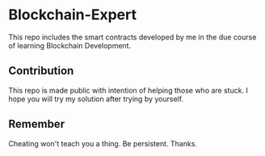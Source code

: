 # Blockchain-Expert
This repo includes the smart contracts developed by me in the due course of learning Blockchain Development.
## Contribution
This repo is made public with intention of helping those who are stuck. I hope you will try my solution after trying by yourself. 
## Remember
Cheating won't teach you a thing. Be persistent. Thanks.
